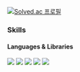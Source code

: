 [![Solved.ac
프로필](http://mazassumnida.wtf/api/v2/generate_badge?boj=wkdtmf357)](https://solved.ac/wkdtmf357)

### Skills
#### Languages & Libraries  
<img src="https://img.shields.io/badge/C-A8B9CC?style=plastic&logo=C&logoColor=white"/>  <img src="https://img.shields.io/badge/C++-00599C?style=plastic&logo=C++&logoColor=white"/> <img src="https://img.shields.io/badge/Java-1578D3?style=plasticl&logo=Java&logoColor=white"/> <img src="https://img.shields.io/badge/Python-3776AB?style=plasticl&logo=Python&logoColor=white"/> <img src="https://img.shields.io/badge/Numpy-013243?style=plasticl&logo=NumPy&logoColor=white"/>

<!--
**JSeungBeom/JSeungBeom** is a ✨ _special_ ✨ repository because its `README.md` (this file) appears on your GitHub profile.

Here are some ideas to get you started:

- 🔭 I’m currently working on ...
- 🌱 I’m currently learning ...
- 👯 I’m looking to collaborate on ...
- 🤔 I’m looking for help with ...
- 💬 Ask me about ...
- 📫 How to reach me: ...
- 😄 Pronouns: ...
- ⚡ Fun fact: ...
-->
